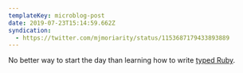 ```yaml
---
templateKey: microblog-post
date: 2019-07-23T15:14:59.662Z
syndication:
  - https://twitter.com/mjmoriarity/status/1153687179433893889
---
```


No better way to start the day than learning how to write [typed Ruby](https://sorbet.org).
